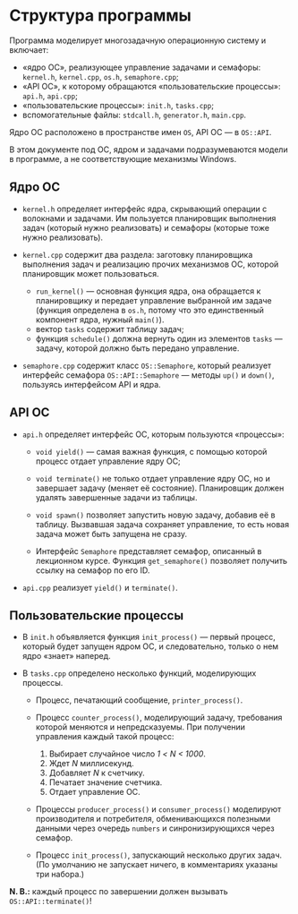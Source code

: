 # Структура программы

Программа моделирует многозадачную операционную систему и включает:

  * «ядро ОС», реализующее управление задачами и семафоры:
    `kernel.h`, `kernel.cpp`, `os.h`, `semaphore.cpp`;
  * «API ОС», к которому обращаются «пользовательские процессы»:
    `api.h`, `api.cpp`;
  * «пользовательские процессы»: `init.h`, `tasks.cpp`;
  * вспомогательные файлы: `stdcall.h`, `generator.h`, `main.cpp`.

Ядро ОС расположено в пространстве имен `OS`, API ОС — в `OS::API`.

В этом документе под ОС, ядром и задачами подразумеваются модели в программе,
а не соответствующие механизмы Windows.

## Ядро ОС

  * `kernel.h` определяет интерфейс ядра, скрывающий операции с волокнами
     и задачами.  Им пользуется планировщик выполнения задач (который нужно
     реализовать) и семафоры (которые тоже нужно реализовать).

  * `kernel.cpp` содержит два раздела: заготовку планировщика выполнения задач
    и реализацию прочих механизмов ОС, которой планировщик может пользоваться.

    * `run_kernel()` — основная функция ядра, она обращается к планировщику
      и передает управление выбранной им задаче (функция определена в `os.h`,
      потому что это единственный компонент ядра, нужный `main()`).
    * вектор `tasks` содержит таблицу задач;
    * функция `schedule()` должна вернуть один из элементов `tasks` —
      задачу, которой должно быть передано управление.

  * `semaphore.cpp` содержит класс `OS::Semaphore`, который реализует интерфейс
    семафора `OS::API::Semaphore` — методы `up()` и `down()`, пользуясь
    интерфейсом API и ядра.


## API ОС

  * `api.h` определяет интерфейс ОС, которым пользуются «процессы»:

    * `void yield()` — самая важная функция, с помощью которой процесс
      отдает управление ядру ОС;

    * `void terminate()` не только отдает управление ядру ОС, но и завершает
      задачу (меняет её состояние).  Планировщик должен удалять завершенные
      задачи из таблицы.

    * `void spawn()` позволяет запустить новую задачу, добавив её в таблицу.
      Вызвавшая задача сохраняет управление, то есть новая задача может быть
      запущена не сразу.

    * Интерфейс `Semaphore` представляет семафор, описанный в лекционном курсе.
      Функция `get_semaphore()` позволяет получить ссылку на семафор по его ID.

  * `api.cpp` реализует `yield()` и `terminate()`.


## Пользовательские процессы

  * В `init.h` объявляется функция `init_process()` — первый процесс, который
    будет запущен ядром ОС, и следовательно, только о нем ядро «знает» наперед.

  * В `tasks.cpp` определено несколько функций, моделирующих процессы.

    * Процесс, печатающий сообщение, `printer_process()`.

    * Процесс `counter_process()`, моделирующий задачу, требования которой
      меняются и непредсказуемы.  При получении управления каждый такой процесс:

        1. Выбирает случайное число *1 < N < 1000*.
        2. Ждет *N* миллисекунд.
        3. Добавляет *N* к счетчику.
        4. Печатает значение счетчика.
        5. Отдает управление ОС.

    * Процессы `producer_process()` и `consumer_process()` моделируют
      производителя и потребителя, обменивающихся полезными данными через
      очередь `numbers` и синронизирующихся через семафор.

    * Процесс `init_process()`, запускающий несколько других задач.
      (По умолчанию не запускает ничего, в комментариях указаны три набора.)

  **N. B.:** каждый процесс по завершении должен вызывать `OS::API::terminate()`!
